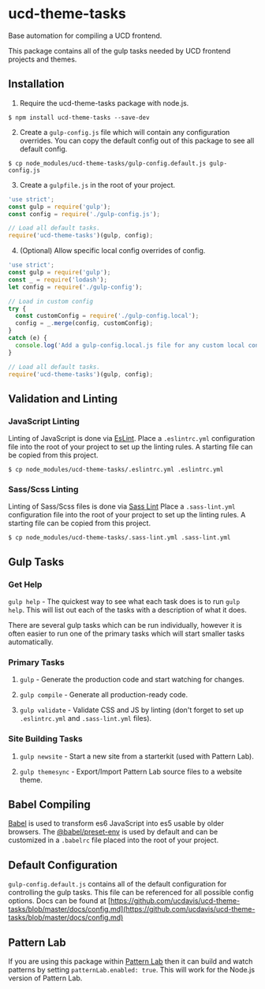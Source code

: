 # ucd-theme-tasks
Base automation for compiling a UCD frontend.

This package contains all of the gulp tasks needed by UCD frontend projects and
themes.

## Installation
1. Require the ucd-theme-tasks package with node.js.
```
$ npm install ucd-theme-tasks --save-dev
```

2. Create a `gulp-config.js` file which will contain any configuration overrides.
You can copy the default config out of this package to see all default config.
```
$ cp node_modules/ucd-theme-tasks/gulp-config.default.js gulp-config.js
```

3. Create a `gulpfile.js` in the root of your project.

```js
'use strict';
const gulp = require('gulp');
const config = require('./gulp-config.js');

// Load all default tasks.
require('ucd-theme-tasks')(gulp, config);
```

4. (Optional) Allow specific local config overrides of config.

```js
'use strict';
const gulp = require('gulp');
const _ = require('lodash');
let config = require('./gulp-config');

// Load in custom config
try {
  const customConfig = require('./gulp-config.local');
  config = _.merge(config, customConfig);
}
catch (e) {
  console.log('Add a gulp-config.local.js file for any custom local configuration.');
}

// Load all default tasks.
require('ucd-theme-tasks')(gulp, config);

```

## Validation and Linting
### JavaScript Linting
Linting of JavaScript is done via [EsLint](https://eslint.org/). Place a
`.eslintrc.yml` configuration file into the root of your project to set up the
linting rules. A starting file can be copied from this project.

```
$ cp node_modules/ucd-theme-tasks/.eslintrc.yml .eslintrc.yml
```

### Sass/Scss Linting
Linting of Sass/Scss files is done via
[Sass Lint](https://github.com/sasstools/sass-lint) Place a
`.sass-lint.yml` configuration file into the root of your project to set up the
linting rules. A starting file can be copied from this project.

```
$ cp node_modules/ucd-theme-tasks/.sass-lint.yml .sass-lint.yml
```

## Gulp Tasks
### Get Help
`gulp help` - The quickest way to see what each task does is to run `gulp help`. This will
list out each of the tasks with a description of what it does.

There are several gulp tasks which can be run individually, however it is often
easier to run one of the primary tasks which will start smaller tasks
automatically.

### Primary Tasks
1. `gulp` - Generate the production code and start watching for changes.

2. `gulp compile` - Generate all production-ready code.

3. `gulp validate` - Validate CSS and JS by linting (don't forget to set up
`.eslintrc.yml` and `.sass-lint.yml` files).

### Site Building Tasks
1. `gulp newsite` - Start a new site from a starterkit (used with Pattern Lab).

2. `gulp themesync` - Export/Import Pattern Lab source files to a website theme.

## Babel Compiling
[Babel](https://babeljs.io/) is used to transform es6 JavaScript into es5 usable
by older browsers. The [@babel/preset-env](https://babeljs.io/docs/en/babel-preset-env)
is used by default and can be customized in a `.babelrc` file placed into the
root of your project.

## Default Configuration
`gulp-config.default.js` contains all of the default configuration for
controlling the gulp tasks. This file can be referenced for all possible config
options. Docs can be found at [https://github.com/ucdavis/ucd-theme-tasks/blob/master/docs/config.md](https://github.com/ucdavis/ucd-theme-tasks/blob/master/docs/config.md)

## Pattern Lab
If you are using this package within [Pattern Lab](https://patternlab.io/) then
it can build and watch patterns by setting `patternLab.enabled: true`. This will
work for the Node.js version of Pattern Lab.
